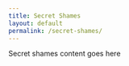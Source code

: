 ```yaml
---
title: Secret Shames
layout: default
permalink: /secret-shames/
---
```


Secret shames content goes here